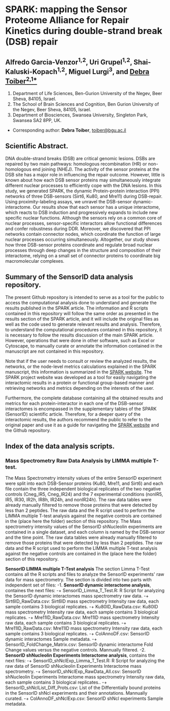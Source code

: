 # SPARK: mapping the Sensor Proteome Alliance for Repair Kinetics during double-strand break (DSB) repair

## Alfredo Garcia-Venzor<sup>1,2</sup>, Uri Grupel<sup>1,2</sup>, Shai-Kaluski-Kopach<sup>1,2</sup>, Miguel Lurgi<sup>3</sup>, and <ins>Debra Toiber<sup>2,1*</sup></ins> 

1. Department of Life Sciences, Ben-Gurion University of the Negev, Beer Sheva, 84105, Israel. 
2. The School of Brain Sciences and Cognition, Ben Gurion University of the Negev, Beer Sheva, 84105, Israel.
3. Department of Biosciences, Swansea University, Singleton Park, Swansea SA2 8PP, UK.

* Corresponding author: **Debra Toiber**, <ins>toiber@bgu.ac.il</ins>

## Scientific Abstract.

DNA double-strand breaks (DSB) are critical genomic lesions. DSBs are repaired by two main pathways: homologous recombination (HR) or non-homologous end joining (NHEJ). The activity of the sensor proteins at the DSB site has a major role in influencing the repair outcome. However, little is known about how each DSB sensor proteins may simultaneously integrate different nuclear processes to efficiently cope with the DNA lesions. In this study, we generated SPARK, the dynamic Protein-protein interaction (PPI) networks of three DSB-sensors (Sirt6, Ku80, and Mre11) during DSB-repair. Using proximity-labeling assays, we unravel the DSB-sensor dynamic-interactome. Our results show that each sensor has a unique interactome, which reacts to DSB induction and progressively expands to include new specific nuclear functions. Although the sensors rely on a common core of nuclear processes, sensor-specific interactors allow functional differences and confer robustness during DDR. Moreover, we discovered that PPI networks contain connector nodes, which coordinate the function of large nuclear processes occurring simultaneously. Altogether, our study shows how three DSB-sensor proteins coordinate and regulate broad nuclear processes through deep changes in the structure and composition of their interactome, relying on a small set of connector proteins to coordinate big macromolecular complexes.

## Summary of the SensorID data analysis repository.

The present Github repository is intended to serve as a tool for the public to access the computational analysis done to understand and generate the results published in the SPARK article. The information and R scripts contained in this repository will follow the same order as presented in the results section of the SPARK article, and it will include the original files as well as the code used to generate relevant results and analysis. Therefore, to understand the computational procedures contained in this repository, it is necessary to follow the results discussion of the main SPARK article. However, operations that were done in other software, such as Excel or Cytoscape, to manually curate or annotate the information contained in the manuscript are not contained in this repository.

Note that if the user needs to consult or review the analyzed results, the networks, or the node-level metrics calculations explained in the SPARK manuscript, this information is summarized in the [SPARK website](https://sparkid.bgu.ac.il/). The SPARK project website was developed as a tool for easily navigating the interactomic results in a protein or functional group-based manner and retrieving networks and metrics depending on the interests of the user.

Furthermore, the complete database containing all the obtained results and metrics for each protein-interactor in each one of the DSB-sensor interactomes is encompassed in the supplementary tables of the SPARK (SensorID) scientific article. Therefore, for a deeper query of the interactomic results, the authors recommend the public to refer to the original paper and use it as a guide for navigating the [SPARK website](https://sparkid.bgu.ac.il/) and the Github repository.

## Index of the data analysis scripts.

### Mass Spectrometry Raw Data Analysis by LIMMA multiple T-test.
The Mass Spectrometry intensity values of the entire SensorID experiment were split into each DSB-Sensor proteins (Ku80, Mre11, and Sirt6) and each file contain the three independent biological replicates of the two negative controls (Cneg_IR5, Cneg_IR24) and the 7 experimental conditions (nonIR5, IR5, IR30, IR2h, IR8h, IR24h, and nonIR24h). The raw data tables were already manually filtered to remove those proteins that were detected by less than 2 peptides.
The raw data and the R script used to perform the LIMMA multiple T-test analysis against the negative controls are contained in the (place here the folder) section of this repository.
The Mass spectrometry intensity values of the SensorID shNucleolin experiments are contained in a single dataset, and each column is named by the DSB-sensor and the time point. The raw data tables were already manually filtered to remove those proteins that were detected by less than 2 peptides. The raw data and the R script used to perform the LIMMA multiple T-test analysis against the negative controls are contained in the (place here the folder) section of this repository.

**SensorID LIMMA multiple T-Test analysis**
The section Limma T-Test contains all the R scripts and files to analyze the SensorID experiments' 
raw data for mass spectrometry. The section is divided into two parts with independent set of files:
 -1. **SensorID dynamic interactome analysis**, containes the next files:
  -+ SensorID_Limma_T_Test.R: R Script for analyzing the SensorID dynamic interactomes mass spectrometry raw data.
  -+ Sirt6ID_RawData.csv: Sirt6ID mass spectrometry Intensity raw data, each sample contains 3 biological replicates.
  -+ Ku80ID_RawData.csv: Ku80ID mass spectrometry Intensity raw data, each sample contains 3 biological replicates.
  -+ Mre11ID_RawData.csv: Mre11ID mass spectrometry Intensity raw data, each sample contains 3 biological replicates.
  -+ Mre11ID_RawData.csv: Mre11ID mass spectrometry Intensity raw data, each sample contains 3 biological replicates.
  -+ ColAnnoDF.csv: SensorID dynamic interactomes Sample metadata.
  -+ SensorID_FoldChange_Matrix.csv: SensorID dynamic interactome Fold Change values versus the negative controls. Mannually filtered.
 -2. **SensorID shNucleolin Experiments Interactome analysis**, contains the next files:
  -+ SensorID_shNclExp_Limma_T_Test.R: R Script for analyzing the raw data of SensorID shNucleolin Experiments Interactome mass spectrometry.
  -+ SensorID_shNclExp_RawData_All.csv: SensorID shNucleolin Experiments Interactome mass spectrometry Intensity raw data, each sample contains 3 biological replicates..
  -+ SensorID_shNclList_Diff_Prots.csv: List of the Differentially bound proteins in the SensorID shNcl experiments and their annotations. Mannually curated.
  -+ ColAnnoDF_shNclExp.csv: SensorID shNcl experiments Sample metadata.

 
###



